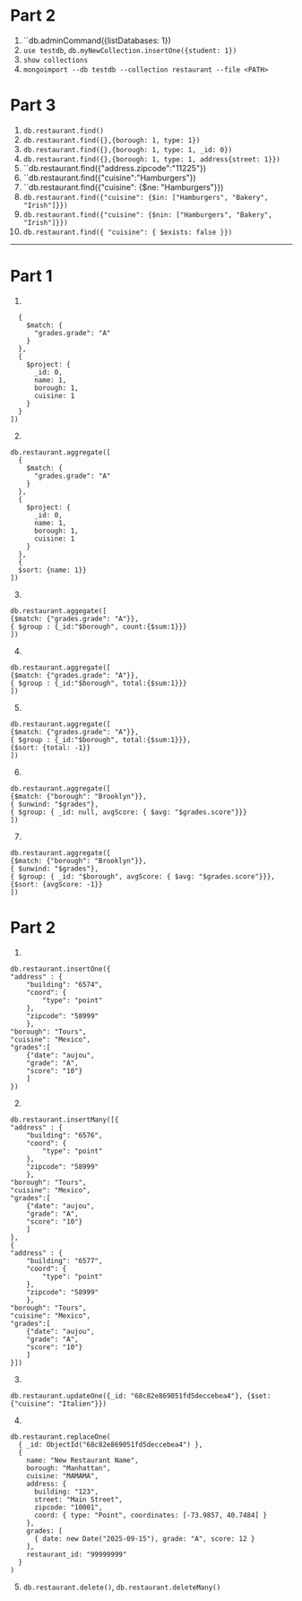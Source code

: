 # Part 2

1. ``db.adminCommand({listDatabases: 1})
2. ``use testdb``, ``db.myNewCollection.insertOne({student: 1})``
3. ``show collections``
4. ``mongoimport --db testdb --collection restaurant --file <PATH>``

# Part 3

1. ``db.restaurant.find()``
2. ``db.restaurant.find({},{borough: 1, type: 1})``
3. ``db.restaurant.find({},{borough: 1, type: 1, _id: 0})``
4. ``db.restaurant.find({},{borough: 1, type: 1, address{street: 1}})``
5. ``db.restaurant.find({"address.zipcode":"11225"})
6. ``db.restaurant.find({"cuisine":"Hamburgers"})
7. ``db.restaurant.find({"cuisine": {$ne: "Hamburgers"}})
8. ``db.restaurant.find({"cuisine": {$in: ["Hamburgers", "Bakery", "Irish"]}})``
9. ``db.restaurant.find({"cuisine": {$nin: ["Hamburgers", "Bakery", "Irish"]}})``
10. ``db.restaurant.find({ "cuisine": { $exists: false }})``

____
# Part 1
1. 
   
```db.restaurant.aggregate([
  {
    $match: {
      "grades.grade": "A"
    }
  },
  {
    $project: {
      _id: 0,
      name: 1,
      borough: 1,
      cuisine: 1
    }
  }
])
```

2. 
```
db.restaurant.aggregate([
  {
    $match: {
      "grades.grade": "A"
    }
  },
  {
    $project: {
      _id: 0,
      name: 1,
      borough: 1,
      cuisine: 1
    }
  },
  {
  $sort: {name: 1}}
])
```

3. 
```
db.restaurant.aggegate([
{$match: {"grades.grade": "A"}},
{ $group : {_id:"$borough", count:{$sum:1}}}
])
```

4. 
```
db.restaurant.aggregate([
{$match: {"grades.grade": "A"}},
{ $group : {_id:"$borough", total:{$sum:1}}}
])
```

5. 
```
db.restaurant.aggregate([
{$match: {"grades.grade": "A"}},
{ $group : {_id:"$borough", total:{$sum:1}}},
{$sort: {total: -1}}
])
```
6. 
```
db.restaurant.aggregate([
{$match: {"borough": "Brooklyn"}},
{ $unwind: "$grades"},
{ $group: { _id: null, avgScore: { $avg: "$grades.score"}}}
])
```

7. 
```
db.restaurant.aggregate([
{$match: {"borough": "Brooklyn"}},
{ $unwind: "$grades"},
{ $group: { _id: "$borough", avgScore: { $avg: "$grades.score"}}},
{$sort: {avgScore: -1}}
])
```

# Part 2

1. 
```
db.restaurant.insertOne({
"address" : {
	"building": "6574",
	"coord": {
		"type": "point"
	},
	"zipcode": "58999"
	},
"borough": "Tours",
"cuisine": "Mexico",
"grades":[
	{"date": "aujou",
	"grade": "A",
	"score": "10"}
	]
})
```

2. 
```
db.restaurant.insertMany([{
"address" : {
	"building": "6576",
	"coord": {
		"type": "point"
	},
	"zipcode": "58999"
	},
"borough": "Tours",
"cuisine": "Mexico",
"grades":[
	{"date": "aujou",
	"grade": "A",
	"score": "10"}
	]
},
{
"address" : {
	"building": "6577",
	"coord": {
		"type": "point"
	},
	"zipcode": "58999"
	},
"borough": "Tours",
"cuisine": "Mexico",
"grades":[
	{"date": "aujou",
	"grade": "A",
	"score": "10"}
	]
}])
```

3. 
```
db.restaurant.updateOne({_id: "68c82e869051fd5deccebea4"}, {$set: {"cuisine": "Italien"}})
```
4. 
```
db.restaurant.replaceOne(
  { _id: ObjectId("68c82e869051fd5deccebea4") },
  {
    name: "New Restaurant Name",
    borough: "Manhattan",
    cuisine: "MAMAMA",
    address: {
      building: "123",
      street: "Main Street",
      zipcode: "10001",
      coord: { type: "Point", coordinates: [-73.9857, 40.7484] }
    },
    grades: [
      { date: new Date("2025-09-15"), grade: "A", score: 12 }
    ],
    restaurant_id: "99999999"
  }
)

```

5. ``db.restaurant.delete()``, ``db.restaurant.deleteMany()``
